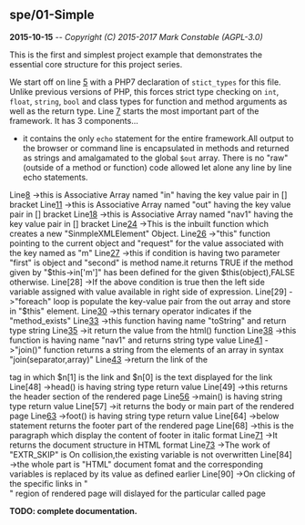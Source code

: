 ## spe/01-Simple

**2015-10-15** -- _Copyright (C) 2015-2017 Mark Constable (AGPL-3.0)_

This is the first and simplest project example that demonstrates the
essential core structure for this project series.

We start off on line [5] with a PHP7 declaration of `stict_types` for this
file. Unlike previous versions of PHP, this forces strict type checking on
`int`, `float`, `string`, `bool` and class types for function and method
arguments as well as the return type. Line [7] starts the most important
part of the framework. It has 3 components...

- it contains the only `echo` statement for the entire framework.All output
  to the browser or command line is encapsulated in methods and returned
  as strings and amalgamated to the global `$out` array. There is no "raw"
  (outside of a method or function) code allowed let alone any line by line
  echo statements.

Line[8]  ->this is Associative Array named "in" having the key value pair in [] bracket
Line[11] ->this is Associative Array named "out" having the key value pair in [] bracket
Line[18] ->this is Associative Array named "nav1" having the key value pair in [] bracket
Line[24] ->This is the inbuilt function which creates a new "SinmpleXMLElement" Object.
Line[26] ->"this" function pointing to the current object and "request" for the value associated with the key named as "m"
Line[27] ->this if condition is having two parameter "first" is object and "second" is method name.it returns TRUE if the method given by "$this->in['m']" has been defined for the given $this(object),FALSE otherwise.
Line[28] ->If the above condition is true then the left side variable assigned with value available in right side of expression.
Line[29] ->"foreach" loop is populate the key-value pair from the out array and store in "$this" element.
Line[30] ->this ternary operator indicates if the "method_exists"
Line[33] ->this function having name "toString" and return type string
Line[35] ->it return the value from the html() function
Line[38] ->this function is having name "nav1" and returns string type value
Line[41] ->"join()" function returns a string from the elements of an array in syntax "join(separator,array)"
Line[43] ->return the link of the <nav> tag in which $n[1] is the link and $n[0] is the text displayed for the link
Line[48] ->head() is having string type return value
Line[49] ->this returns the header section of the rendered page
Line[56] ->main() is having string type return value
Line[57] ->it returns the body or main part of the rendered page
Line[63] ->foot() is having string type return value
Line[64] ->below statement returns the footer part of the rendered page
Line[68] ->this is the paragraph which display the content of footer in italic format
Line[71] ->It returns the document structure in HTML format
Line[73] ->The work of "EXTR_SKIP" is On collision,the existing variable is not overwritten
Line[84] ->the whole part is "HTML" document fomat and the corresponding variables is replaced by its value as defined earlier
Line[90] ->On clicking of the specific links in "<nav>" region of rendered page will dislayed for the particular called page

**TODO: complete documentation.**

[5]: https://github.com/markc/spe/blob/master/01-Simple/index.php#L5
[7]: https://github.com/markc/spe/blob/master/01-Simple/index.php#L7
[8]: https://github.com/markc/spe/blob/master/01-Simple/index.php#L8
[11]: https://github.com/markc/spe/blob/master/01-Simple/index.php#L11
[18]: https://github.com/markc/spe/blob/master/01-Simple/index.php#L18
[24]: https://github.com/markc/spe/blob/master/01-Simple/index.php#L24
[26]: https://github.com/markc/spe/blob/master/01-Simple/index.php#L26
[27]: https://github.com/markc/spe/blob/master/01-Simple/index.php#L27
[28]: https://github.com/markc/spe/blob/master/01-Simple/index.php#L28
[30]: https://github.com/markc/spe/blob/master/01-Simple/index.php#L29
[33]: https://github.com/markc/spe/blob/master/01-Simple/index.php#L30
[35]: https://github.com/markc/spe/blob/master/01-Simple/index.php#L33
[38]: https://github.com/markc/spe/blob/master/01-Simple/index.php#L35
[40]: https://github.com/markc/spe/blob/master/01-Simple/index.php#L38
[41]: https://github.com/markc/spe/blob/master/01-Simple/index.php#L41
[43]: https://github.com/markc/spe/blob/master/01-Simple/index.php#L43
[50]: https://github.com/markc/spe/blob/master/01-Simple/index.php#L48
[51]: https://github.com/markc/spe/blob/master/01-Simple/index.php#L49
[56]: https://github.com/markc/spe/blob/master/01-Simple/index.php#L56
[58]: https://github.com/markc/spe/blob/master/01-Simple/index.php#L57
[63]: https://github.com/markc/spe/blob/master/01-Simple/index.php#L63
[65]: https://github.com/markc/spe/blob/master/01-Simple/index.php#L64
[65]: https://github.com/markc/spe/blob/master/01-Simple/index.php#L68
[71]: https://github.com/markc/spe/blob/master/01-Simple/index.php#L71
[73]: https://github.com/markc/spe/blob/master/01-Simple/index.php#L73
[88]: https://github.com/markc/spe/blob/master/01-Simple/index.php#L84
[89]: https://github.com/markc/spe/blob/master/01-Simple/index.php#L90



